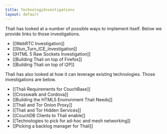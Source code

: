 ```yaml
---
title: TechnologyInvestigations
layout: default
---
```


Thali has looked at a number of possible ways to implement itself. Below we provide links to those investigations.

* [[WebRTC Investigation]]
* [[Stun_Turn_ICE_Investigation]]
* [[HTML 5 Raw Sockets Investigation]]
* [[Building Thali on top of Firefox]]
* [[Building Thali on top of I2P]]

Thali has also looked at how it can leverage existing technologies. Those investigations are below.

* [[Thali Requirements for CouchBase]]
* [[Crosswalk and Cordova]]
* [[Building the HTML5 Environment Thali Needs]]
* [[Thali and Tor Onion Proxy]]
* [[Thali and Tor Hidden Services]]
* [[CouchDB Clients to Thali enable]]
* [[Technologies to pick for ad-hoc and mesh networking]]
* [[Picking a backlog manager for Thali]]